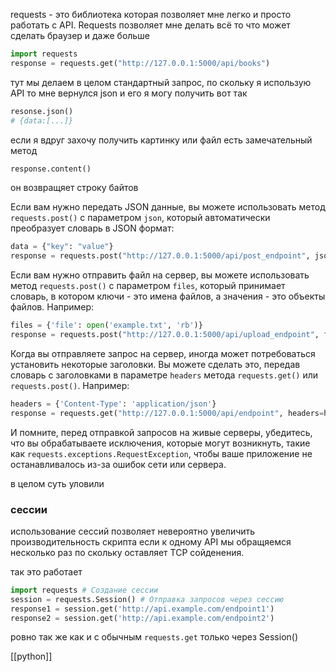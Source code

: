 requests - это библиотека которая позволяет мне легко и просто работать с API. Requests позволяет мне делать всё то что может сделать браузер и даже больше
```python
import requests
response = requests.get("http://127.0.0.1:5000/api/books")
```
тут мы делаем в целом стандартный запрос, по скольку я использую API то мне вернулся json и его я могу получить вот так
```python
resonse.json()
# {data:[...]}
```
если я вдруг захочу получить картинку или файл есть замечательный метод 
```python
response.content()
```
он возвращяет строку байтов


Если вам нужно передать JSON данные, вы можете использовать метод `requests.post()` с параметром `json`, который автоматически преобразует словарь в JSON формат:

```python
data = {"key": "value"}
response = requests.post("http://127.0.0.1:5000/api/post_endpoint", json=data)
```

Если вам нужно отправить файл на сервер, вы можете использовать метод `requests.post()` с параметром `files`, который принимает словарь, в котором ключи - это имена файлов, а значения - это объекты файлов. Например:

```python
files = {'file': open('example.txt', 'rb')}
response = requests.post("http://127.0.0.1:5000/api/upload_endpoint", files=files)
```

Когда вы отправляете запрос на сервер, иногда может потребоваться установить некоторые заголовки. Вы можете сделать это, передав словарь с заголовками в параметре `headers` метода `requests.get()` или `requests.post()`. Например:

```python
headers = {'Content-Type': 'application/json'}
response = requests.get("http://127.0.0.1:5000/api/endpoint", headers=headers)
```

И помните, перед отправкой запросов на живые серверы, убедитесь, что вы обрабатываете исключения, которые могут возникнуть, такие как `requests.exceptions.RequestException`, чтобы ваше приложение не останавливалось из-за ошибок сети или сервера.

в целом суть уловили
### сессии
использование сессий позволяет невероятно увеличить производительность скрипта если к одному API мы обращяемся несколько раз по скольку оставляет TCP сойденения.

так это работает
```python
import requests # Создание сессии
session = requests.Session() # Отправка запросов через сессию 
response1 = session.get('http://api.example.com/endpoint1') 
response2 = session.get('http://api.example.com/endpoint2')
```
ровно так же как и с обычным `requests.get` только через Session()

[[python]]